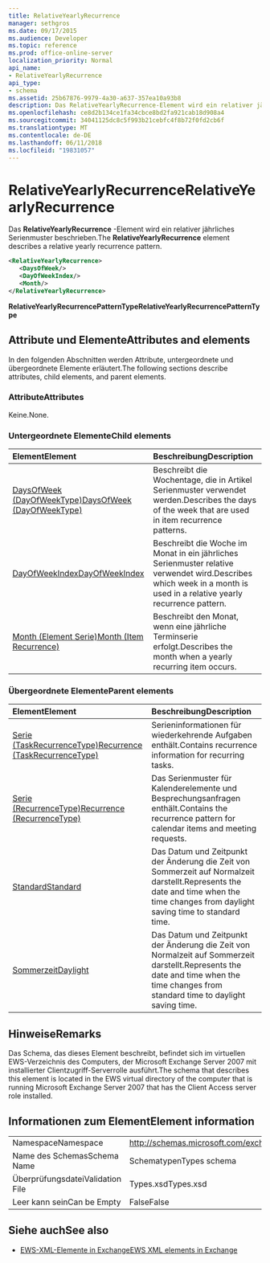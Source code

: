 ```yaml
---
title: RelativeYearlyRecurrence
manager: sethgros
ms.date: 09/17/2015
ms.audience: Developer
ms.topic: reference
ms.prod: office-online-server
localization_priority: Normal
api_name:
- RelativeYearlyRecurrence
api_type:
- schema
ms.assetid: 25b67876-9979-4a30-a637-357ea10a93b8
description: Das RelativeYearlyRecurrence-Element wird ein relativer jährliches Serienmuster beschrieben.
ms.openlocfilehash: ce8d2b134ce1fa34cbce8bd2fa921cab18d908a4
ms.sourcegitcommit: 34041125dc8c5f993b21cebfc4f8b72f0fd2cb6f
ms.translationtype: MT
ms.contentlocale: de-DE
ms.lasthandoff: 06/11/2018
ms.locfileid: "19831057"
---
```

# <a name="relativeyearlyrecurrence"></a><span data-ttu-id="ea0af-103">RelativeYearlyRecurrence</span><span class="sxs-lookup"><span data-stu-id="ea0af-103">RelativeYearlyRecurrence</span></span>

<span data-ttu-id="ea0af-104">Das **RelativeYearlyRecurrence** -Element wird ein relativer jährliches Serienmuster beschrieben.</span><span class="sxs-lookup"><span data-stu-id="ea0af-104">The **RelativeYearlyRecurrence** element describes a relative yearly recurrence pattern.</span></span> 
  
```xml
<RelativeYearlyRecurrence>
   <DaysOfWeek/>
   <DayOfWeekIndex/>
   <Month/>
</RelativeYearlyRecurrence>
```

 <span data-ttu-id="ea0af-105">**RelativeYearlyRecurrencePatternType**</span><span class="sxs-lookup"><span data-stu-id="ea0af-105">**RelativeYearlyRecurrencePatternType**</span></span>
## <a name="attributes-and-elements"></a><span data-ttu-id="ea0af-106">Attribute und Elemente</span><span class="sxs-lookup"><span data-stu-id="ea0af-106">Attributes and elements</span></span>

<span data-ttu-id="ea0af-107">In den folgenden Abschnitten werden Attribute, untergeordnete und übergeordnete Elemente erläutert.</span><span class="sxs-lookup"><span data-stu-id="ea0af-107">The following sections describe attributes, child elements, and parent elements.</span></span>
  
### <a name="attributes"></a><span data-ttu-id="ea0af-108">Attribute</span><span class="sxs-lookup"><span data-stu-id="ea0af-108">Attributes</span></span>

<span data-ttu-id="ea0af-109">Keine.</span><span class="sxs-lookup"><span data-stu-id="ea0af-109">None.</span></span>
  
### <a name="child-elements"></a><span data-ttu-id="ea0af-110">Untergeordnete Elemente</span><span class="sxs-lookup"><span data-stu-id="ea0af-110">Child elements</span></span>

|<span data-ttu-id="ea0af-111">**Element**</span><span class="sxs-lookup"><span data-stu-id="ea0af-111">**Element**</span></span>|<span data-ttu-id="ea0af-112">**Beschreibung**</span><span class="sxs-lookup"><span data-stu-id="ea0af-112">**Description**</span></span>|
|:-----|:-----|
|[<span data-ttu-id="ea0af-113">DaysOfWeek (DayOfWeekType)</span><span class="sxs-lookup"><span data-stu-id="ea0af-113">DaysOfWeek (DayOfWeekType)</span></span>](daysofweek-dayofweektype.md) <br/> |<span data-ttu-id="ea0af-114">Beschreibt die Wochentage, die in Artikel Serienmuster verwendet werden.</span><span class="sxs-lookup"><span data-stu-id="ea0af-114">Describes the days of the week that are used in item recurrence patterns.</span></span>  <br/> |
|[<span data-ttu-id="ea0af-115">DayOfWeekIndex</span><span class="sxs-lookup"><span data-stu-id="ea0af-115">DayOfWeekIndex</span></span>](dayofweekindex.md) <br/> |<span data-ttu-id="ea0af-116">Beschreibt die Woche im Monat in ein jährliches Serienmuster relative verwendet wird.</span><span class="sxs-lookup"><span data-stu-id="ea0af-116">Describes which week in a month is used in a relative yearly recurrence pattern.</span></span>  <br/> |
|[<span data-ttu-id="ea0af-117">Month (Element Serie)</span><span class="sxs-lookup"><span data-stu-id="ea0af-117">Month (Item Recurrence)</span></span>](month-item-recurrence.md) <br/> |<span data-ttu-id="ea0af-118">Beschreibt den Monat, wenn eine jährliche Terminserie erfolgt.</span><span class="sxs-lookup"><span data-stu-id="ea0af-118">Describes the month when a yearly recurring item occurs.</span></span>  <br/> |
   
### <a name="parent-elements"></a><span data-ttu-id="ea0af-119">Übergeordnete Elemente</span><span class="sxs-lookup"><span data-stu-id="ea0af-119">Parent elements</span></span>

|<span data-ttu-id="ea0af-120">**Element**</span><span class="sxs-lookup"><span data-stu-id="ea0af-120">**Element**</span></span>|<span data-ttu-id="ea0af-121">**Beschreibung**</span><span class="sxs-lookup"><span data-stu-id="ea0af-121">**Description**</span></span>|
|:-----|:-----|
|[<span data-ttu-id="ea0af-122">Serie (TaskRecurrenceType)</span><span class="sxs-lookup"><span data-stu-id="ea0af-122">Recurrence (TaskRecurrenceType)</span></span>](recurrence-taskrecurrencetype.md) <br/> |<span data-ttu-id="ea0af-123">Serieninformationen für wiederkehrende Aufgaben enthält.</span><span class="sxs-lookup"><span data-stu-id="ea0af-123">Contains recurrence information for recurring tasks.</span></span>  <br/> |
|[<span data-ttu-id="ea0af-124">Serie (RecurrenceType)</span><span class="sxs-lookup"><span data-stu-id="ea0af-124">Recurrence (RecurrenceType)</span></span>](recurrence-recurrencetype.md) <br/> |<span data-ttu-id="ea0af-125">Das Serienmuster für Kalenderelemente und Besprechungsanfragen enthält.</span><span class="sxs-lookup"><span data-stu-id="ea0af-125">Contains the recurrence pattern for calendar items and meeting requests.</span></span>  <br/> |
|[<span data-ttu-id="ea0af-126">Standard</span><span class="sxs-lookup"><span data-stu-id="ea0af-126">Standard</span></span>](standard.md) <br/> |<span data-ttu-id="ea0af-127">Das Datum und Zeitpunkt der Änderung die Zeit von Sommerzeit auf Normalzeit darstellt.</span><span class="sxs-lookup"><span data-stu-id="ea0af-127">Represents the date and time when the time changes from daylight saving time to standard time.</span></span>  <br/> |
|[<span data-ttu-id="ea0af-128">Sommerzeit</span><span class="sxs-lookup"><span data-stu-id="ea0af-128">Daylight</span></span>](daylight.md) <br/> |<span data-ttu-id="ea0af-129">Das Datum und Zeitpunkt der Änderung die Zeit von Normalzeit auf Sommerzeit darstellt.</span><span class="sxs-lookup"><span data-stu-id="ea0af-129">Represents the date and time when the time changes from standard time to daylight saving time.</span></span>  <br/> |
   
## <a name="remarks"></a><span data-ttu-id="ea0af-130">Hinweise</span><span class="sxs-lookup"><span data-stu-id="ea0af-130">Remarks</span></span>

<span data-ttu-id="ea0af-131">Das Schema, das dieses Element beschreibt, befindet sich im virtuellen EWS-Verzeichnis des Computers, der Microsoft Exchange Server 2007 mit installierter Clientzugriff-Serverrolle ausführt.</span><span class="sxs-lookup"><span data-stu-id="ea0af-131">The schema that describes this element is located in the EWS virtual directory of the computer that is running Microsoft Exchange Server 2007 that has the Client Access server role installed.</span></span>
  
## <a name="element-information"></a><span data-ttu-id="ea0af-132">Informationen zum Element</span><span class="sxs-lookup"><span data-stu-id="ea0af-132">Element information</span></span>

|||
|:-----|:-----|
|<span data-ttu-id="ea0af-133">Namespace</span><span class="sxs-lookup"><span data-stu-id="ea0af-133">Namespace</span></span>  <br/> |http://schemas.microsoft.com/exchange/services/2006/types  <br/> |
|<span data-ttu-id="ea0af-134">Name des Schemas</span><span class="sxs-lookup"><span data-stu-id="ea0af-134">Schema Name</span></span>  <br/> |<span data-ttu-id="ea0af-135">Schematypen</span><span class="sxs-lookup"><span data-stu-id="ea0af-135">Types schema</span></span>  <br/> |
|<span data-ttu-id="ea0af-136">Überprüfungsdatei</span><span class="sxs-lookup"><span data-stu-id="ea0af-136">Validation File</span></span>  <br/> |<span data-ttu-id="ea0af-137">Types.xsd</span><span class="sxs-lookup"><span data-stu-id="ea0af-137">Types.xsd</span></span>  <br/> |
|<span data-ttu-id="ea0af-138">Leer kann sein</span><span class="sxs-lookup"><span data-stu-id="ea0af-138">Can be Empty</span></span>  <br/> |<span data-ttu-id="ea0af-139">False</span><span class="sxs-lookup"><span data-stu-id="ea0af-139">False</span></span>  <br/> |
   
## <a name="see-also"></a><span data-ttu-id="ea0af-140">Siehe auch</span><span class="sxs-lookup"><span data-stu-id="ea0af-140">See also</span></span>



- [<span data-ttu-id="ea0af-141">EWS-XML-Elemente in Exchange</span><span class="sxs-lookup"><span data-stu-id="ea0af-141">EWS XML elements in Exchange</span></span>](ews-xml-elements-in-exchange.md)

